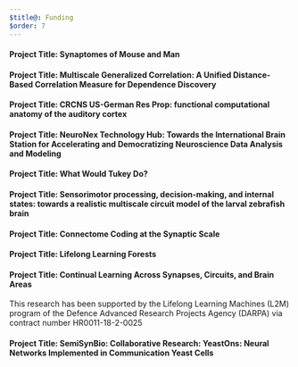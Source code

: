 ```yaml
---
$title@: Funding
$order: 7
---
```

<!-- ## Funding -->

#### Project Title: Synaptomes of Mouse and Man
#### Project Title: Multiscale Generalized Correlation: A Unified Distance-Based Correlation Measure for Dependence Discovery
#### Project Title: CRCNS US-German Res Prop: functional computational anatomy of the auditory cortex
#### Project Title: NeuroNex Technology Hub: Towards the International Brain Station for Accelerating and Democratizing Neuroscience Data Analysis and Modeling
#### Project Title: What Would Tukey Do?
#### Project Title: Sensorimotor processing, decision-making, and internal states: towards a realistic multiscale circuit model of the larval zebrafish brain
#### Project Title: Connectome Coding at the Synaptic Scale
#### Project Title: Lifelong Learning Forests
#### Project Title: Continual Learning Across Synapses, Circuits, and Brain Areas 
This research has been supported by the Lifelong Learning Machines (L2M) program of the Defence Advanced Research Projects Agency (DARPA) via contract number HR0011-18-2-0025
#### Project Title: SemiSynBio: Collaborative Research: YeastOns: Neural Networks Implemented in Communication Yeast Cells

